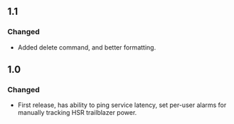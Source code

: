 ## 1.1

### Changed
- Added delete command, and better formatting.

## 1.0

### Changed
- First release, has ability to ping service latency, set per-user alarms for manually tracking HSR trailblazer power.